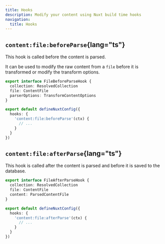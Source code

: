 ```yaml
---
title: Hooks
description: Modify your content using Nuxt build time hooks
navigation:
  title: Hooks
---
```


## `content:file:beforeParse`{lang="ts"}

This hook is called before the content is parsed.

It can be used to modify the raw content from a `file` before it is transformed
or modify the transform options.

```ts
export interface FileBeforeParseHook {
  collection: ResolvedCollection
  file: ContentFile
  parserOptions: TransformContentOptions
}
```

```ts
export default defineNuxtConfig({
  hooks: {
    'content:file:beforeParse'(ctx) {
      // ...
    }
  }
})
```

## `content:file:afterParse`{lang="ts"}

This hook is called after the content is parsed and before it is saved to the database.

```ts
export interface FileAfterParseHook {
  collection: ResolvedCollection
  file: ContentFile
  content: ParsedContentFile
}
```

```ts
export default defineNuxtConfig({
  hooks: {
    'content:file:afterParse'(ctx) {
      // ...
    }
  }
})
```
